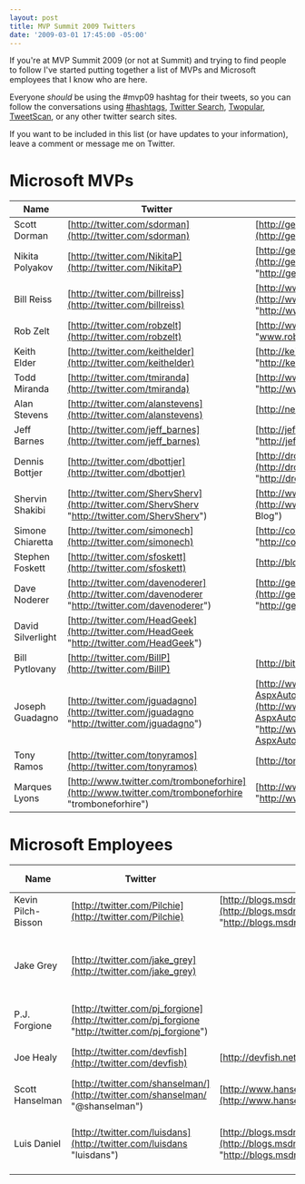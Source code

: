 ```yaml
---
layout: post
title: MVP Summit 2009 Twitters
date: '2009-03-01 17:45:00 -05:00'
---
```


If you're at MVP Summit 2009 (or not at Summit) and trying to find people to follow I've started putting together a list of MVPs and Microsoft employees that I know who are here.

Everyone *should* be using the #mvp09 hashtag for their tweets, so you can follow the conversations using [#hashtags](http://hashtags.org/tag/mvp09), [Twitter Search](http://search.twitter.com/search?q=%23mvp09), [Twopular](http://twopular.com/trend/_mvp09), [TweetScan](http://tweetscan.com/index.php?s=%23mvp09), or any other twitter search sites.

If you want to be included in this list (or have updates to your information), leave a comment or message me on Twitter.

# **Microsoft MVPs**

|**Name**|**Twitter**|**Blog**|**Location**|
| ------ | --------- | ------ | ---------- |
|Scott Dorman|[http://twitter.com/sdorman](http://twitter.com/sdorman)|[http://geekswithblogs.net/sdorman](http://geekswithblogs.net/sdorman)|Tampa, FL|
|Nikita Polyakov|[http://twitter.com/NikitaP](http://twitter.com/NikitaP)|[http://geekswithblogs.net/campuskoder/Default.aspx](http://geekswithblogs.net/campuskoder/Default.aspx "http://geekswithblogs.net/campuskoder/Default.aspx")|Tampa, FL|
|Bill Reiss|[http://twitter.com/billreiss](http://twitter.com/billreiss)|[http://www.bluerosegames.com/silverlightbrasstacks/](http://www.bluerosegames.com/silverlightbrasstacks/ "http://www.bluerosegames.com/silverlightbrasstacks/")|Tampa, FL|
|Rob Zelt|[http://twitter.com/robzelt](http://twitter.com/robzelt)|[http://www.robzelt.com/blog/](http://www.robzelt.com/blog/ "www.robzel")|NC|
|Keith Elder|[http://twitter.com/keithelder](http://twitter.com/keithelder)|[http://keithelder.net/blog/](http://keithelder.net/blog/ "http://keithelder.net/blog/")|Hattiesburg, MS|
|Todd Miranda|[http://twitter.com/tmiranda](http://twitter.com/tmiranda)|[http://www.xperimentality.com/](http://www.xperimentality.com/ "http://www.xperimentality.com/")|Alabama|
|Alan Stevens|[http://twitter.com/alanstevens](http://twitter.com/alanstevens)|[http://netcave.org/](http://netcave.org/ "netcave.org")|Knoxville, TN|
|Jeff Barnes|[http://twitter.com/jeff_barnes](http://twitter.com/jeff_barnes)|[http://jeffbarnes.net/blog/](http://jeffbarnes.net/blog/ "http://jeffbarnes.net/blog/")|Birmingham, AL|
|Dennis Bottjer|[http://twitter.com/dbottjer](http://twitter.com/dbottjer)|[http://drowningintechnicaldebt.com/blogs/dennisbottjer/default.aspx](http://drowningintechnicaldebt.com/blogs/dennisbottjer/default.aspx "http://drowningintechnicaldebt.com/blogs/dennisbottjer/default.aspx")|Tulsa, OK|
|Shervin Shakibi|[http://twitter.com/ShervSherv](http://twitter.com/ShervSherv "http://twitter.com/ShervSherv")|[http://www.geekswithblogs.com/shervin/Default.aspx](http://www.geekswithblogs.com/shervin/Default.aspx "Shervin's Blog")|Boca Raton, FL|
|Simone Chiaretta|[http://twitter.com/simonech](http://twitter.com/simonech)|[http://codeclimber.net.nz/](http://codeclimber.net.nz/ "http://codeclimber.net.nz/")|Milan, Italy|
|Stephen Foskett|[http://twitter.com/sfoskett](http://twitter.com/sfoskett)|[http://blog.fosketts.net/](http://blog.fosketts.net/)|Wooster, OH|
|Dave Noderer|[http://twitter.com/davenoderer](http://twitter.com/davenoderer "http://twitter.com/davenoderer")|[http://geekswithblogs.net/dnoderer/Default.aspx](http://geekswithblogs.net/dnoderer/Default.aspx "http://geekswithblogs.net/dnoderer/Default.aspx")|Deerfield Beach, FL|
|David Silverlight|[http://twitter.com/HeadGeek](http://twitter.com/HeadGeek "http://twitter.com/HeadGeek")||Miami, FL|
|Bill Pytlovany|[http://twitter.com/BillP](http://twitter.com/BillP)|[http://bitsfrombill.com/](http://bitsfrombill.com/ "bitsfrombill.com")|Scotia, NY|
|Joseph Guadagno|[http://twitter.com/jguadagno](http://twitter.com/jguadagno "http://twitter.com/jguadagno")|[http://www.josephguadagno.net/default.aspx?AspxAutoDetectCookieSupport=1](http://www.josephguadagno.net/default.aspx?AspxAutoDetectCookieSupport=1 "http://www.josephguadagno.net/default.aspx?AspxAutoDetectCookieSupport=1")|Chandler, AZ|
|Tony Ramos|[http://twitter.com/tonyramos](http://twitter.com/tonyramos)|[http://tonyramos.com/](http://tonyramos.com/ "tonyramos.com")|Cleveland, OH|
|Marques Lyons|[http://www.twitter.com/tromboneforhire](http://www.twitter.com/tromboneforhire "tromboneforhire")[](http://www.insidethecircle.net/)|[](http://www.insidethecircle.net/)[](http://www.insidethecircle.net/)[http://www.insidethecircle.net/](http://www.insidethecircle.net/ "http://www.insidethecircle.net/")[](http://www.insidethecircle.net/)|Anaheim, CA|
  

# **Microsoft Employees**

|**Name**|**Twitter**|**Blog**|**Focus Area/Position**|
| ------ | --------- | ------ | --------------------- |
|Kevin Pilch-Bisson|[http://twitter.com/Pilchie](http://twitter.com/Pilchie)|[http://blogs.msdn.com/kevinpilchbisson](http://blogs.msdn.com/kevinpilchbisson "http://blogs.msdn.com/kevinpilchbisson/")|Dev Lead – C#|
|Jake Grey|[http://twitter.com/jake_grey](http://twitter.com/jake_grey)||MVP Lead - C# & Security, Community and Online Support|
|P.J. Forgione|[http://twitter.com/pj_forgione](http://twitter.com/pj_forgione "http://twitter.com/pj_forgione")||MVP Lead – Visual Basic|
|Joe Healy|[http://twitter.com/devfish](http://twitter.com/devfish)|[http://devfish.net](http://devfish.net/)|Developer Evangelist – Florida|
|Scott Hanselman|[http://twitter.com/shanselman/](http://twitter.com/shanselman/ "@shanselman")|[http://www.hanselman.com/blog](http://www.hanselman.com/blog)|Principal Program Manager|
|Luis Daniel|[http://twitter.com/luisdans](http://twitter.com/luisdans "luisdans")|[http://blogs.msdn.com/luisdans/](http://blogs.msdn.com/luisdans/ "http://blogs.msdn.com/luisdans/")|Developer Platform Evangelism Area Lead – Latin America|
